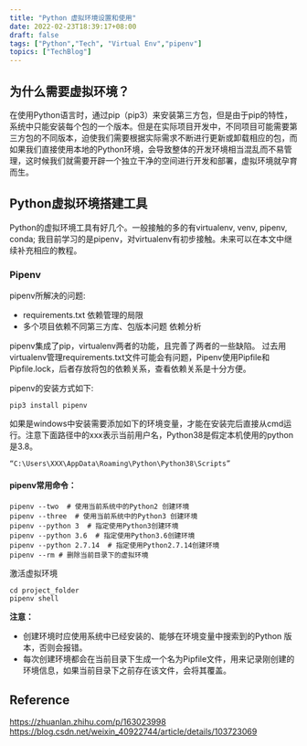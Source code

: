 ```yaml
---
title: "Python 虚拟环境设置和使用"
date: 2022-02-23T18:39:17+08:00
draft: false
tags: ["Python","Tech", "Virtual Env","pipenv"]
topics: ["TechBlog"]
---
```


## 为什么需要虚拟环境？
在使用Python语言时，通过pip（pip3）来安装第三方包，但是由于pip的特性，系统中只能安装每个包的一个版本。但是在实际项目开发中，不同项目可能需要第三方包的不同版本，迫使我们需要根据实际需求不断进行更新或卸载相应的包，而如果我们直接使用本地的Python环境，会导致整体的开发环境相当混乱而不易管理，这时候我们就需要开辟一个独立干净的空间进行开发和部署，虚拟环境就孕育而生。

## Python虚拟环境搭建工具
Python的虚拟环境工具有好几个。一般接触的多的有virtualenv, venv, pipenv, conda; 我目前学习的是pipenv，对virtualenv有初步接触。未来可以在本文中继续补充相应的教程。

### Pipenv
pipenv所解决的问题:

* requirements.txt 依赖管理的局限
* 多个项目依赖不同第三方库、包版本问题
依赖分析

pipenv集成了pip，virtualenv两者的功能，且完善了两者的一些缺陷。
过去用virtualenv管理requirements.txt文件可能会有问题，Pipenv使用Pipfile和Pipfile.lock，后者存放将包的依赖关系，查看依赖关系是十分方便。


pipenv的安装方式如下:
```shell
pip3 install pipenv
```
如果是windows中安装需要添加如下的环境变量，才能在安装完后直接从cmd运行。注意下面路径中的xxx表示当前用户名，Python38是假定本机使用的python是3.8。
```shell
“C:\Users\XXX\AppData\Roaming\Python\Python38\Scripts”
```

#### pipenv常用命令：
```shell
pipenv --two  # 使用当前系统中的Python2 创建环境
pipenv --three  # 使用当前系统中的Python3 创建环境
pipenv --python 3  # 指定使用Python3创建环境
pipenv --python 3.6  # 指定使用Python3.6创建环境
pipenv --python 2.7.14  # 指定使用Python2.7.14创建环境
pipenv --rm # 删除当前目录下的虚拟环境
```

激活虚拟环境
```shell
cd project_folder
pipenv shell
```
**注意：**
* 创建环境时应使用系统中已经安装的、能够在环境变量中搜索到的Python 版本，否则会报错。
* 每次创建环境都会在当前目录下生成一个名为Pipfile文件，用来记录刚创建的环境信息，如果当前目录下之前存在该文件，会将其覆盖。




## Reference
https://zhuanlan.zhihu.com/p/163023998
https://blog.csdn.net/weixin_40922744/article/details/103723069